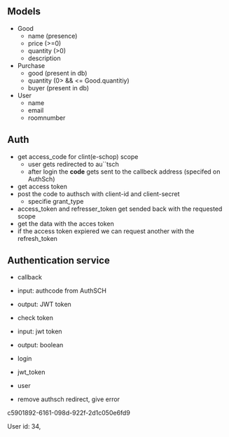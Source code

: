  ## Models
- Good
  - name (presence)
  - price (>=0)
  - quantity (>0)
  - description 
- Purchase
  - good (present in db)
  - quantity  (0> && <= Good.quantitiy)
  - buyer (present in db)
- User
  - name 
  - email 
  - roomnumber

## Auth 

- get access_code for clint(e-schop) scope
  - user gets redirected to au``tsch
  - after login the **code** gets sent to the callbeck address (specifed on AuthSch)
- get access token 
 - post the code to authsch with client-id and client-secret 
     - specifie grant_type
 - access_token and refresser_token get sended back with the requested scope
 - get the data with the acces token
 - if the access token expiered we can request another with the refresh_token
 
 ## Authentication service

- callback 
 - input: authcode from AuthSCH
 - output: JWT token
 
- check token 
 - input: jwt token
 - output: boolean 
 
 - login 
  - jwt_token
  - user
 
 - remove authsch redirect, give error 
 
 c5901892-6161-098d-922f-2d1c050e6fd9
 
 User id: 34,
